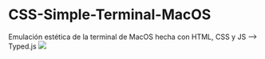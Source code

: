 # CSS-Simple-Terminal-MacOS
Emulación estética de la terminal de MacOS hecha con HTML, CSS y JS --> Typed.js
<img src="./img/GifTerminal.gif">
